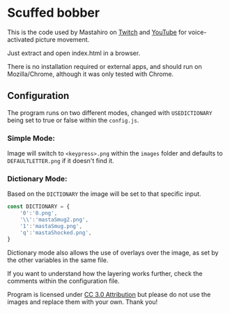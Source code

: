 # Scuffed bobber

This is the code used by Mastahiro on [Twitch](https://twitch.tv/mastahiro) and [YouTube](https://www.youtube.com/user/Shiromashai) for voice-activated picture movement.

Just extract and open index.html in a browser.

There is no installation required or external apps, and should run on Mozilla/Chrome, although it was only tested with Chrome.



## Configuration

The program runs on two different modes, changed with `USEDICTIONARY` being set to true or false within the `config.js`.

### Simple Mode:

Image will switch to `<keypress>.png` within the `images` folder and defaults to `DEFAULTLETTER.png` if it doesn't find it.

### Dictionary Mode:

Based on the `DICTIONARY` the image will be set to that specific input.

```js
const DICTIONARY = {
	'0':'0.png',
	'\\':'mastaSmug2.png',
	'1':'mastaSmug.png',
	'q':'mastaShocked.png',
}
```

Dictionary mode also allows the use of overlays over the image, as set by the other variables in the same file.

If you want to understand how the layering works further, check the comments within the configuration file.

Program is licensed under [CC 3.0 Attribution](https://creativecommons.org/licenses/by/3.0/) but please do not use the images and replace them with your own. Thank you!
